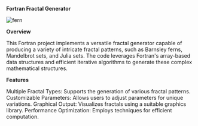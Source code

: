 **Fortran Fractal Generator**

![fern](https://github.com/user-attachments/assets/871d55a5-88b5-4cf0-af25-0c9e22fbbb38)

**Overview**

This Fortran project implements a versatile fractal generator capable of producing a variety of intricate fractal patterns, such as Barnsley ferns, Mandelbrot sets, and Julia sets. The code leverages Fortran's array-based data structures and efficient iterative algorithms to generate these complex mathematical structures.

**Features**

Multiple Fractal Types: Supports the generation of various fractal patterns.
Customizable Parameters: Allows users to adjust parameters for unique variations.
Graphical Output: Visualizes fractals using a suitable graphics library.
Performance Optimization: Employs techniques for efficient computation.
